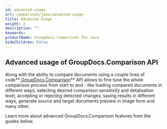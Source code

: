 ```yaml
---
id: advanced-usage
url: comparison/java/advanced-usage
title: Advanced Usage
weight: 2
description: ""
keywords: 
productName: GroupDocs.Comparison for Java
hideChildren: False
---
```

## Advanced usage of GroupDocs.Comparison API

Along with the ability to compare documents using a couple lines of code**[ GroupDocs.Comparison](https://products.groupdocs.com/comparison/java)** API allows to fine tune the whole comparison process from start to end - like loading compared documents in different ways, selecting desired comparison sensitivity and detalisation level, accepting or rejecting detected changes, saving results in different ways, generate source and target documents preview in image form and many other. 

Learn more about advanced GroupDocs.Comparison features from the guides below.
